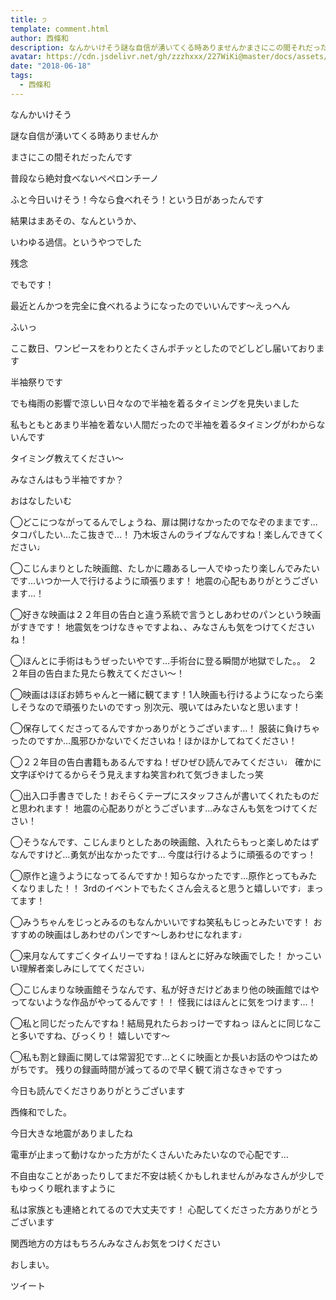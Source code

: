 ```yaml
---
title: ੭
template: comment.html
author: 西條和
description: なんかいけそう謎な自信が湧いてくる時ありませんかまさにこの間それだったんです普段なら絶対食べないペペロンチーノふと今日いけそう！今なら食べれそ...
avatar: https://cdn.jsdelivr.net/gh/zzzhxxx/227WiKi@master/docs/assets/photo/avatar/nagomi.jpg
date: "2018-06-18"
tags:
  - 西條和
---
```















なんかいけそう












謎な自信が湧いてくる時ありませんか








まさにこの間それだったんです










普段なら絶対食べないペペロンチーノ









ふと今日いけそう！今なら食べれそう！という日があったんです












結果はまあその、なんというか、









いわゆる過信。というやつでした











残念













でもです！










最近とんかつを完全に食べれるようになったのでいいんです〜えっへん







ふいっ













ここ数日、ワンピースをわりとたくさんポチッとしたのでどしどし届いております










半袖祭りです











でも梅雨の影響で涼しい日々なので半袖を着るタイミングを見失いました










私もともとあまり半袖を着ない人間だったので半袖を着るタイミングがわからないんです









タイミング教えてください〜









みなさんはもう半袖ですか？


















おはなしたいむ





◯どこにつながってるんでしょうね、扉は開けなかったのでなぞのままです…
タコパしたい…たこ抜きで…！
乃木坂さんのライブなんですね！楽しんできてください♩







◯こじんまりとした映画館、たしかに趣あるし一人でゆったり楽しんでみたいです…いつか一人で行けるように頑張ります！
地震の心配もありがとうございます…！





◯好きな映画は２２年目の告白と違う系統で言うとしあわせのパンという映画がすきです！
地震気をつけなきゃですよね、、みなさんも気をつけてくださいね！





◯ほんとに手術はもうぜったいやです…手術台に登る瞬間が地獄でした。。
２２年目の告白また見たら教えてください〜！






◯映画はほぼお姉ちゃんと一緒に観てます！1人映画も行けるようになったら楽しそうなので頑張りたいのですっ
別次元、覗いてはみたいなと思います！







◯保存してくださってるんですかっありがとうございます…！
服装に負けちゃったのですか…風邪ひかないでくださいね！ほかほかしてねてください！






◯２２年目の告白書籍もあるんですね！ぜひぜひ読んでみてください♩
確かに文字ぼやけてるからそう見えますね笑言われて気づきましたっ笑







◯出入口手書きでした！おそらくテープにスタッフさんが書いてくれたものだと思われます！
地震の心配ありがとうございます…みなさんも気をつけてください！





◯そうなんです、こじんまりとしたあの映画館、入れたらもっと楽しめたはずなんですけど…勇気が出なかったです…
今度は行けるように頑張るのですっ！





◯原作と違うようになってるんですか！知らなかったです…原作とってもみたくなりました！！
3rdのイベントでもたくさん会えると思うと嬉しいです♩まってます！







◯みうちゃんをじっとみるのもなんかいいですね笑私もじっとみたいです！
おすすめの映画はしあわせのパンです〜しあわせになれます♩







◯来月なんてすごくタイムリーですね！ほんとに好みな映画でした！
かっこいい理解者楽しみにしててください♩






◯こじんまりな映画館そうなんです、私が好きだけどあまり他の映画館ではやってないような作品がやってるんです！！
怪我にはほんとに気をつけます…！





◯私と同じだったんですね！結局見れたらおっけーですねっ
ほんとに同じなこと多いですね、びっくり！
嬉しいです〜







◯私も割と録画に関しては常習犯です…とくに映画とか長いお話のやつはためがちです。
残りの録画時間が減ってるので早く観て消さなきゃですっ











今日も読んでくださりありがとうございます












西條和でした。












今日大きな地震がありましたね







電車が止まって動けなかった方がたくさんいたみたいなので心配です…








不自由なことがあったりしてまだ不安は続くかもしれませんがみなさんが少しでもゆっくり眠れますように









私は家族とも連絡とれてるので大丈夫です！
心配してくださった方ありがとうございます









関西地方の方はもちろんみなさんお気をつけください










おしまい。


ツイート



